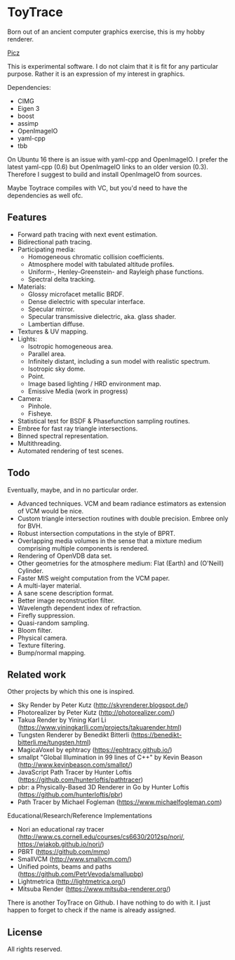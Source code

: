 ToyTrace
========
Born out of an ancient computer graphics exercise, this is my hobby renderer.

[Picz](https://www.dropbox.com/sh/vevib9qe5r87a24/AACuqKUPGzxHyl6E2E7iepSha?dl=0)

This is experimental software. I do not claim that it is fit for any particular purpose. Rather it is an expression of my interest in graphics.

Dependencies:

* CIMG
* Eigen 3
* boost
* assimp
* OpenImageIO
* yaml-cpp
* tbb

On Ubuntu 16 there is an issue with yaml-cpp and OpenImageIO. I prefer the latest yaml-cpp (0.6) but OpenImageIO links to an older version (0.3). Therefore I suggest to build and install OpenImageIO from sources.

Maybe Toytrace compiles with VC, but you'd need to have the dependencies as well ofc.

Features
--------
* Forward path tracing with next event estimation.
* Bidirectional path tracing.
* Participating media:
    * Homogeneous chromatic collision coefficients.
    * Atmosphere model with tabulated altitude profiles.
    * Uniform-, Henley-Greenstein- and Rayleigh phase functions.
    * Spectral delta tracking.
* Materials:
    * Glossy microfacet metallic BRDF.
    * Dense dielectric with specular interface.
    * Specular mirror.
    * Specular transmissive dielectric, aka. glass shader.
    * Lambertian diffuse.
* Textures & UV mapping.
* Lights:
    * Isotropic homogeneous area.
    * Parallel area.
    * Infinitely distant, including a sun model with realistic spectrum.
    * Isotropic sky dome.
    * Point.
    * Image based lighting / HRD environment map.
    * Emissive Media (work in progress)
* Camera:
    * Pinhole.
    * Fisheye.
* Statistical test for BSDF & Phasefunction sampling routines.
* Embree for fast ray triangle intersections. 
* Binned spectral representation.
* Multithreading.
* Automated rendering of test scenes.

Todo
----
Eventually, maybe, and in no particular order.

* Advanced techniques. VCM and beam radiance estimators as extension of VCM would be nice.
* Custom triangle intersection routines with double precision. Embree only for BVH.
* Robust intersection computations in the style of BPRT.
* Overlapping media volumes in the sense that a mixture medium comprising multiple components is rendered.
* Rendering of OpenVDB data set.
* Other geometries for the atmosphere medium: Flat (Earth) and (O'Neill) Cylinder.
* Faster MIS weight computation from the VCM paper.
* A multi-layer material.
* A sane scene description format.
* Better image reconstruction filter.
* Wavelength dependent index of refraction.
* Firefly suppression.
* Quasi-random sampling.
* Bloom filter.
* Physical camera.
* Texture filtering.
* Bump/normal mapping.

Related work
------------
Other projects by which this one is inspired.

* Sky Render by Peter Kutz (http://skyrenderer.blogspot.de/)
* Photorealizer by Peter Kutz (http://photorealizer.com/)
* Takua Render by Yining Karl Li (https://www.yiningkarlli.com/projects/takuarender.html)
* Tungsten Renderer by Benedikt Bitterli (https://benedikt-bitterli.me/tungsten.html)
* MagicaVoxel by ephtracy (https://ephtracy.github.io/)
* smallpt "Global Illumination in 99 lines of C++" by Kevin Beason (http://www.kevinbeason.com/smallpt/)
* JavaScript Path Tracer by Hunter Loftis  (https://github.com/hunterloftis/pathtracer)
* pbr: a Physically-Based 3D Renderer in Go by Hunter Loftis (https://github.com/hunterloftis/pbr)
* Path Tracer by Michael Fogleman (https://www.michaelfogleman.com)

Educational/Research/Reference Implementations

* Nori an educational ray tracer (http://www.cs.cornell.edu/courses/cs6630/2012sp/nori/, https://wjakob.github.io/nori/)
* PBRT (https://github.com/mmp)
* SmallVCM (http://www.smallvcm.com/)
* Unified points, beams and paths (https://github.com/PetrVevoda/smallupbp)
* Lightmetrica (http://lightmetrica.org/)
* Mitsuba Render (https://www.mitsuba-renderer.org/)

There is another ToyTrace on Github. I have nothing to do with it. I just happen to forget to check if the name is already assigned.

License
-------

All rights reserved.
